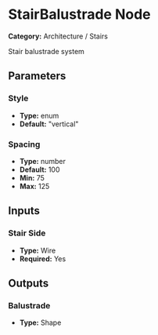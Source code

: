 
# StairBalustrade Node

**Category:** Architecture / Stairs

Stair balustrade system

## Parameters


### Style
- **Type:** enum
- **Default:** "vertical"





### Spacing
- **Type:** number
- **Default:** 100
- **Min:** 75
- **Max:** 125



## Inputs


### Stair Side
- **Type:** Wire
- **Required:** Yes



## Outputs


### Balustrade
- **Type:** Shape




